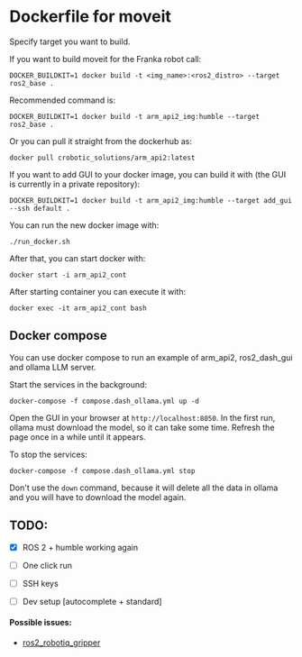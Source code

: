 # Dockerfile for moveit

Specify target you want to build.

If you want to build moveit for the Franka robot call:

```
DOCKER_BUILDKIT=1 docker build -t <img_name>:<ros2_distro> --target ros2_base .
```
Recommended command is:
```
DOCKER_BUILDKIT=1 docker build -t arm_api2_img:humble --target ros2_base .
```

Or you can pull it straight from the dockerhub as:
```
docker pull crobotic_solutions/arm_api2:latest
```

If you want to add GUI to your docker image, you can build it with (the GUI is currently in a private repository):
```
DOCKER_BUILDKIT=1 docker build -t arm_api2_img:humble --target add_gui --ssh default .
```

You can run the new docker image with:
```
./run_docker.sh
```

After that, you can start docker with:
```
docker start -i arm_api2_cont
```

After starting container you can execute it with:
```
docker exec -it arm_api2_cont bash
```

## Docker compose
You can use docker compose to run an example of arm_api2, ros2_dash_gui and ollama LLM server.

Start the services in the background:
```
docker-compose -f compose.dash_ollama.yml up -d
```

Open the GUI in your browser at `http://localhost:8050`.
In the first run, ollama must download the model, so it can take some time. Refresh the page once in a while until it appears.

To stop the services:
```
docker-compose -f compose.dash_ollama.yml stop
```
Don't use the `down` command, because it will delete all the data in ollama and you will have to download the model again.


## TODO:

- [x] ROS 2 + humble working again
- [ ] One click run
- [ ] SSH keys
- [ ] Dev setup [autocomplete + standard]


#### Possible issues:

- [ros2_robotiq_gripper](https://github.com/PickNikRobotics/ros2_robotiq_gripper/issues/21)
